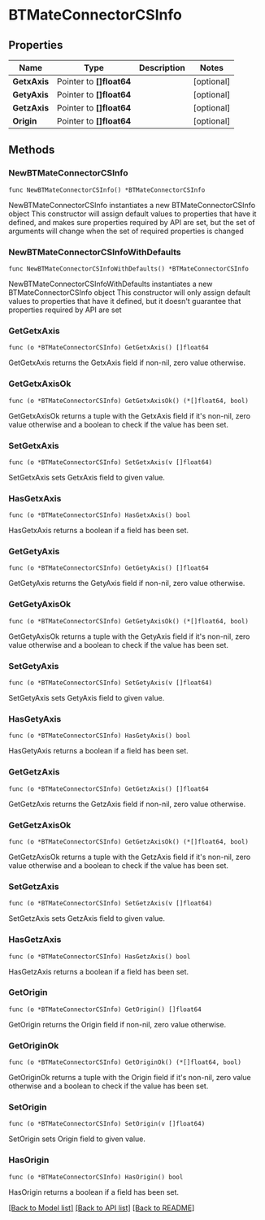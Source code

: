 # BTMateConnectorCSInfo

## Properties

Name | Type | Description | Notes
------------ | ------------- | ------------- | -------------
**GetxAxis** | Pointer to **[]float64** |  | [optional] 
**GetyAxis** | Pointer to **[]float64** |  | [optional] 
**GetzAxis** | Pointer to **[]float64** |  | [optional] 
**Origin** | Pointer to **[]float64** |  | [optional] 

## Methods

### NewBTMateConnectorCSInfo

`func NewBTMateConnectorCSInfo() *BTMateConnectorCSInfo`

NewBTMateConnectorCSInfo instantiates a new BTMateConnectorCSInfo object
This constructor will assign default values to properties that have it defined,
and makes sure properties required by API are set, but the set of arguments
will change when the set of required properties is changed

### NewBTMateConnectorCSInfoWithDefaults

`func NewBTMateConnectorCSInfoWithDefaults() *BTMateConnectorCSInfo`

NewBTMateConnectorCSInfoWithDefaults instantiates a new BTMateConnectorCSInfo object
This constructor will only assign default values to properties that have it defined,
but it doesn't guarantee that properties required by API are set

### GetGetxAxis

`func (o *BTMateConnectorCSInfo) GetGetxAxis() []float64`

GetGetxAxis returns the GetxAxis field if non-nil, zero value otherwise.

### GetGetxAxisOk

`func (o *BTMateConnectorCSInfo) GetGetxAxisOk() (*[]float64, bool)`

GetGetxAxisOk returns a tuple with the GetxAxis field if it's non-nil, zero value otherwise
and a boolean to check if the value has been set.

### SetGetxAxis

`func (o *BTMateConnectorCSInfo) SetGetxAxis(v []float64)`

SetGetxAxis sets GetxAxis field to given value.

### HasGetxAxis

`func (o *BTMateConnectorCSInfo) HasGetxAxis() bool`

HasGetxAxis returns a boolean if a field has been set.

### GetGetyAxis

`func (o *BTMateConnectorCSInfo) GetGetyAxis() []float64`

GetGetyAxis returns the GetyAxis field if non-nil, zero value otherwise.

### GetGetyAxisOk

`func (o *BTMateConnectorCSInfo) GetGetyAxisOk() (*[]float64, bool)`

GetGetyAxisOk returns a tuple with the GetyAxis field if it's non-nil, zero value otherwise
and a boolean to check if the value has been set.

### SetGetyAxis

`func (o *BTMateConnectorCSInfo) SetGetyAxis(v []float64)`

SetGetyAxis sets GetyAxis field to given value.

### HasGetyAxis

`func (o *BTMateConnectorCSInfo) HasGetyAxis() bool`

HasGetyAxis returns a boolean if a field has been set.

### GetGetzAxis

`func (o *BTMateConnectorCSInfo) GetGetzAxis() []float64`

GetGetzAxis returns the GetzAxis field if non-nil, zero value otherwise.

### GetGetzAxisOk

`func (o *BTMateConnectorCSInfo) GetGetzAxisOk() (*[]float64, bool)`

GetGetzAxisOk returns a tuple with the GetzAxis field if it's non-nil, zero value otherwise
and a boolean to check if the value has been set.

### SetGetzAxis

`func (o *BTMateConnectorCSInfo) SetGetzAxis(v []float64)`

SetGetzAxis sets GetzAxis field to given value.

### HasGetzAxis

`func (o *BTMateConnectorCSInfo) HasGetzAxis() bool`

HasGetzAxis returns a boolean if a field has been set.

### GetOrigin

`func (o *BTMateConnectorCSInfo) GetOrigin() []float64`

GetOrigin returns the Origin field if non-nil, zero value otherwise.

### GetOriginOk

`func (o *BTMateConnectorCSInfo) GetOriginOk() (*[]float64, bool)`

GetOriginOk returns a tuple with the Origin field if it's non-nil, zero value otherwise
and a boolean to check if the value has been set.

### SetOrigin

`func (o *BTMateConnectorCSInfo) SetOrigin(v []float64)`

SetOrigin sets Origin field to given value.

### HasOrigin

`func (o *BTMateConnectorCSInfo) HasOrigin() bool`

HasOrigin returns a boolean if a field has been set.


[[Back to Model list]](../README.md#documentation-for-models) [[Back to API list]](../README.md#documentation-for-api-endpoints) [[Back to README]](../README.md)


